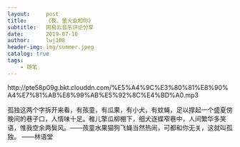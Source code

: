 ```yaml
---
layout:     post
title:      《夜、萤火虫和你》
subtitle:   网易云音乐评论分享
date:       2019-07-10
author:     lwj108
header-img: img/summer.jpeg
catalog: true
tags:
    - 随笔
---
```

<p>http://pte58p09g.bkt.clouddn.com/%E5%A4%9C%E3%80%81%E8%90%A4%E7%81%AB%E8%99%AB%E5%92%8C%E4%BD%A0.mp3</p>

孤独这两个字拆开来看，有孩童，有瓜果，有小犬，有蚊蝇，足以撑起一个盛夏傍晚间的巷子口，人情味十足。稚儿擎瓜柳棚下，细犬逐蝶窄巷中，人间繁华多笑语，惟我空余两鬓风。——孩童水果猫狗飞蝇当然热闹，可都和你无关，这就叫孤独。 ——林语堂